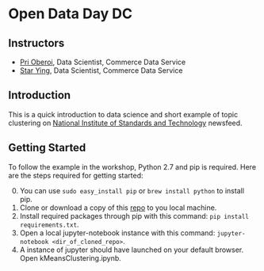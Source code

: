 # Open Data Day DC

## Instructors
* [Pri Oberoi](mailto:poberoi@doc.gov), Data Scientist, Commerce Data Service
* [Star Ying](mailto:sying@doc.gov), Data Scientist, Commerce Data Service 

## Introduction
This is a quick introduction to data science and short example of topic clustering on [National Institute of Standards and Technology](www.nist.gov) newsfeed.

## Getting Started
To follow the example in the workshop, Python 2.7 and pip is required. Here are the steps required for getting started:

0. You can use `sudo easy_install pip` or `brew install python` to install pip.
1. Clone or download a copy of this [repo](https://github.com/StarCYing/open_data_day_dc) to you local machine.
2. Install required packages through pip with this command: `pip install requirements.txt`.
3. Open a local jupyter-notebook instance with this command: `jupyter-notebook <dir_of_cloned_repo>`.
4. A instance of jupyter should have launched on your default browser. Open kMeansClustering.ipynb.
